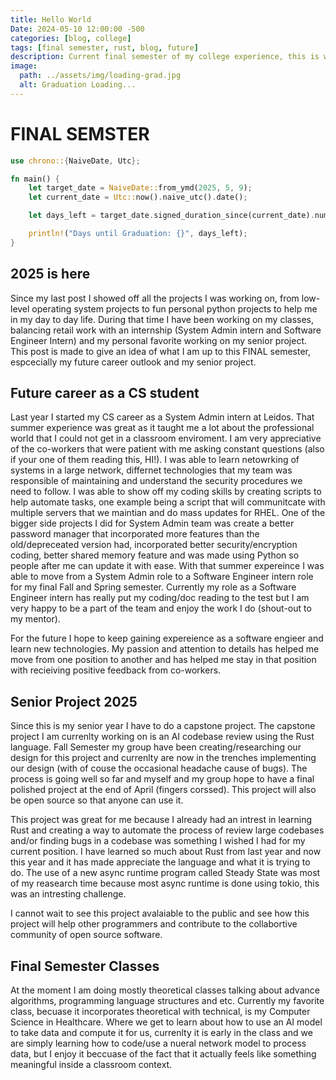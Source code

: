 ```yaml
---
title: Hello World
Date: 2024-05-10 12:00:00 -500
categories: [blog, college]
tags: [final semester, rust, blog, future]
description: Current final semester of my college experience, this is what I am up to this final semster.
image:
  path: ../assets/img/loading-grad.jpg
  alt: Graduation Loading...
---
```

# FINAL SEMSTER

```rust
use chrono::{NaiveDate, Utc};

fn main() {
    let target_date = NaiveDate::from_ymd(2025, 5, 9);
    let current_date = Utc::now().naive_utc().date();

    let days_left = target_date.signed_duration_since(current_date).num_days();

    println!("Days until Graduation: {}", days_left);
}


```

## 2025 is here

Since my last post I showed off all the projects I was working on, from low-level operating system projects to fun personal python projects to help me in my day to day life.
During that time I have been working on my classes, balancing retail work with an internship (System Admin intern and Software Engineer Intern) and my personal favorite working on my senior project. This post is made to give an idea of what I am up to this FINAL semester, espcecially my future career outlook and my senior project.

## Future career as a CS student

Last year I started my CS career as a System Admin intern at Leidos.  That summer experience was great as it taught me a lot about the professional world that I could not get in a classroom enviroment.  I am very appreciative of the co-workers that were patient with me asking constant questions (also if your one of them reading this, HI!). I was able to learn netowrking of systems in a large network, differnet technologies that my team was responsible of maintaining and understand the security procedures we need to follow.  I was able to show off my coding skills by creating scripts to help automate tasks, one example being a script that will communitcate with multiple servers that we maintian and do mass updates for RHEL.  One of the bigger side projects I did for System Admin team was create a better password manager that incorporated more features than the old/depreceated version had, incorporated better security/encryption coding, better shared memory feature and was made using Python so people after me can update it with ease. With that summer expereince I was able to move from a System Admin role to a Software Engineer intern role for my final Fall and Spring semester.  Currently my role as a Software Engineer intern has really put my coding/doc reading to the test but I am very happy to be a part of the team and enjoy the work I do (shout-out to my mentor).

For the future I hope to keep gaining expereience as a software engieer and learn new technologies.  My passion and attention to details has helped me move from one position to another and has helped me stay in that position with recieiving positive feedback from co-workers.  

## Senior Project 2025

Since this is my senior year I have to do a capstone project. The capstone project I am currenlty working on is an AI codebase review using the Rust language. Fall Semester my group have been creating/researching our design for this project and currenlty are now in the trenches implementing our design (with of couse the occasional headache cause of bugs).  The process is going well so far and myself and my group hope to have a final polished project at the end of April (fingers corssed). This project will also be open source so that anyone can use it.

This project was great for me because I already had an intrest in learning Rust and creating a way to automate the process of review large codebases and/or finding bugs in a codebase was something I wished I had for my current position.  I have learned so much about Rust from last year and now this year and it has made appreciate the language and what it is trying to do.  The use of a new async runtime program called Steady State was most of my reasearch time because most async runtime is done using tokio, this was an intresting challenge.  

I cannot wait to see this project avalaiable to the public and see how this project will help other programmers and contribute to the collabortive community of open source software.

## Final Semester Classes

At the moment I am doing mostly theoretical classes talking about advance algorithms, programming language structures and etc.  Currently my favorite class, becuase it incorporates theoretical with technical, is my Computer Science in Healthcare.  Where we get to learn about how to use an AI model to take data and compute it for us, currenlty it is early in the class and we are simply learning how to code/use a nueral network model to process data, but I enjoy it beccuase of the fact that it actually feels like something meaningful inside a classroom context.

